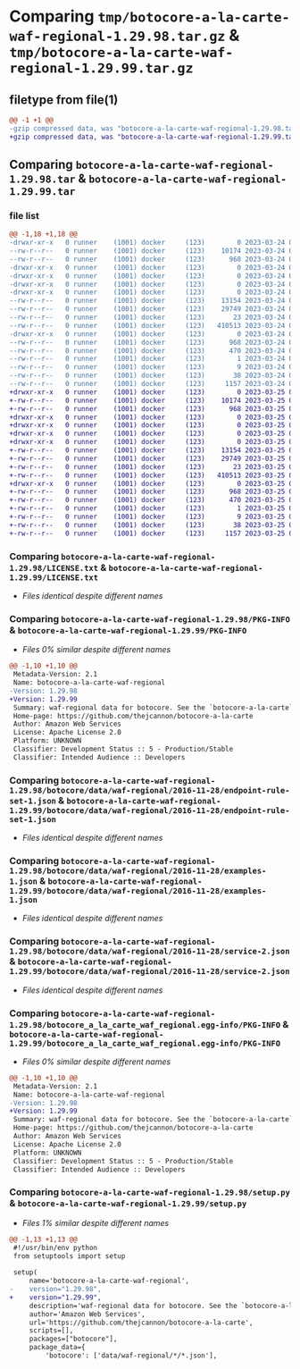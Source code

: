 # Comparing `tmp/botocore-a-la-carte-waf-regional-1.29.98.tar.gz` & `tmp/botocore-a-la-carte-waf-regional-1.29.99.tar.gz`

## filetype from file(1)

```diff
@@ -1 +1 @@
-gzip compressed data, was "botocore-a-la-carte-waf-regional-1.29.98.tar", last modified: Fri Mar 24 01:24:44 2023, max compression
+gzip compressed data, was "botocore-a-la-carte-waf-regional-1.29.99.tar", last modified: Sat Mar 25 01:23:14 2023, max compression
```

## Comparing `botocore-a-la-carte-waf-regional-1.29.98.tar` & `botocore-a-la-carte-waf-regional-1.29.99.tar`

### file list

```diff
@@ -1,18 +1,18 @@
-drwxr-xr-x   0 runner    (1001) docker     (123)        0 2023-03-24 01:24:44.850186 botocore-a-la-carte-waf-regional-1.29.98/
--rw-r--r--   0 runner    (1001) docker     (123)    10174 2023-03-24 01:24:44.000000 botocore-a-la-carte-waf-regional-1.29.98/LICENSE.txt
--rw-r--r--   0 runner    (1001) docker     (123)      968 2023-03-24 01:24:44.846186 botocore-a-la-carte-waf-regional-1.29.98/PKG-INFO
-drwxr-xr-x   0 runner    (1001) docker     (123)        0 2023-03-24 01:24:44.846186 botocore-a-la-carte-waf-regional-1.29.98/botocore/
-drwxr-xr-x   0 runner    (1001) docker     (123)        0 2023-03-24 01:24:44.846186 botocore-a-la-carte-waf-regional-1.29.98/botocore/data/
-drwxr-xr-x   0 runner    (1001) docker     (123)        0 2023-03-24 01:24:44.846186 botocore-a-la-carte-waf-regional-1.29.98/botocore/data/waf-regional/
-drwxr-xr-x   0 runner    (1001) docker     (123)        0 2023-03-24 01:24:44.846186 botocore-a-la-carte-waf-regional-1.29.98/botocore/data/waf-regional/2016-11-28/
--rw-r--r--   0 runner    (1001) docker     (123)    13154 2023-03-24 01:23:57.000000 botocore-a-la-carte-waf-regional-1.29.98/botocore/data/waf-regional/2016-11-28/endpoint-rule-set-1.json
--rw-r--r--   0 runner    (1001) docker     (123)    29749 2023-03-24 01:23:57.000000 botocore-a-la-carte-waf-regional-1.29.98/botocore/data/waf-regional/2016-11-28/examples-1.json
--rw-r--r--   0 runner    (1001) docker     (123)       23 2023-03-24 01:23:57.000000 botocore-a-la-carte-waf-regional-1.29.98/botocore/data/waf-regional/2016-11-28/paginators-1.json
--rw-r--r--   0 runner    (1001) docker     (123)   410513 2023-03-24 01:23:57.000000 botocore-a-la-carte-waf-regional-1.29.98/botocore/data/waf-regional/2016-11-28/service-2.json
-drwxr-xr-x   0 runner    (1001) docker     (123)        0 2023-03-24 01:24:44.846186 botocore-a-la-carte-waf-regional-1.29.98/botocore_a_la_carte_waf_regional.egg-info/
--rw-r--r--   0 runner    (1001) docker     (123)      968 2023-03-24 01:24:44.000000 botocore-a-la-carte-waf-regional-1.29.98/botocore_a_la_carte_waf_regional.egg-info/PKG-INFO
--rw-r--r--   0 runner    (1001) docker     (123)      470 2023-03-24 01:24:44.000000 botocore-a-la-carte-waf-regional-1.29.98/botocore_a_la_carte_waf_regional.egg-info/SOURCES.txt
--rw-r--r--   0 runner    (1001) docker     (123)        1 2023-03-24 01:24:44.000000 botocore-a-la-carte-waf-regional-1.29.98/botocore_a_la_carte_waf_regional.egg-info/dependency_links.txt
--rw-r--r--   0 runner    (1001) docker     (123)        9 2023-03-24 01:24:44.000000 botocore-a-la-carte-waf-regional-1.29.98/botocore_a_la_carte_waf_regional.egg-info/top_level.txt
--rw-r--r--   0 runner    (1001) docker     (123)       38 2023-03-24 01:24:44.850186 botocore-a-la-carte-waf-regional-1.29.98/setup.cfg
--rw-r--r--   0 runner    (1001) docker     (123)     1157 2023-03-24 01:24:44.000000 botocore-a-la-carte-waf-regional-1.29.98/setup.py
+drwxr-xr-x   0 runner    (1001) docker     (123)        0 2023-03-25 01:23:14.265263 botocore-a-la-carte-waf-regional-1.29.99/
+-rw-r--r--   0 runner    (1001) docker     (123)    10174 2023-03-25 01:23:14.000000 botocore-a-la-carte-waf-regional-1.29.99/LICENSE.txt
+-rw-r--r--   0 runner    (1001) docker     (123)      968 2023-03-25 01:23:14.265263 botocore-a-la-carte-waf-regional-1.29.99/PKG-INFO
+drwxr-xr-x   0 runner    (1001) docker     (123)        0 2023-03-25 01:23:14.265263 botocore-a-la-carte-waf-regional-1.29.99/botocore/
+drwxr-xr-x   0 runner    (1001) docker     (123)        0 2023-03-25 01:23:14.265263 botocore-a-la-carte-waf-regional-1.29.99/botocore/data/
+drwxr-xr-x   0 runner    (1001) docker     (123)        0 2023-03-25 01:23:14.265263 botocore-a-la-carte-waf-regional-1.29.99/botocore/data/waf-regional/
+drwxr-xr-x   0 runner    (1001) docker     (123)        0 2023-03-25 01:23:14.265263 botocore-a-la-carte-waf-regional-1.29.99/botocore/data/waf-regional/2016-11-28/
+-rw-r--r--   0 runner    (1001) docker     (123)    13154 2023-03-25 01:22:12.000000 botocore-a-la-carte-waf-regional-1.29.99/botocore/data/waf-regional/2016-11-28/endpoint-rule-set-1.json
+-rw-r--r--   0 runner    (1001) docker     (123)    29749 2023-03-25 01:22:12.000000 botocore-a-la-carte-waf-regional-1.29.99/botocore/data/waf-regional/2016-11-28/examples-1.json
+-rw-r--r--   0 runner    (1001) docker     (123)       23 2023-03-25 01:22:12.000000 botocore-a-la-carte-waf-regional-1.29.99/botocore/data/waf-regional/2016-11-28/paginators-1.json
+-rw-r--r--   0 runner    (1001) docker     (123)   410513 2023-03-25 01:22:12.000000 botocore-a-la-carte-waf-regional-1.29.99/botocore/data/waf-regional/2016-11-28/service-2.json
+drwxr-xr-x   0 runner    (1001) docker     (123)        0 2023-03-25 01:23:14.265263 botocore-a-la-carte-waf-regional-1.29.99/botocore_a_la_carte_waf_regional.egg-info/
+-rw-r--r--   0 runner    (1001) docker     (123)      968 2023-03-25 01:23:14.000000 botocore-a-la-carte-waf-regional-1.29.99/botocore_a_la_carte_waf_regional.egg-info/PKG-INFO
+-rw-r--r--   0 runner    (1001) docker     (123)      470 2023-03-25 01:23:14.000000 botocore-a-la-carte-waf-regional-1.29.99/botocore_a_la_carte_waf_regional.egg-info/SOURCES.txt
+-rw-r--r--   0 runner    (1001) docker     (123)        1 2023-03-25 01:23:14.000000 botocore-a-la-carte-waf-regional-1.29.99/botocore_a_la_carte_waf_regional.egg-info/dependency_links.txt
+-rw-r--r--   0 runner    (1001) docker     (123)        9 2023-03-25 01:23:14.000000 botocore-a-la-carte-waf-regional-1.29.99/botocore_a_la_carte_waf_regional.egg-info/top_level.txt
+-rw-r--r--   0 runner    (1001) docker     (123)       38 2023-03-25 01:23:14.265263 botocore-a-la-carte-waf-regional-1.29.99/setup.cfg
+-rw-r--r--   0 runner    (1001) docker     (123)     1157 2023-03-25 01:23:14.000000 botocore-a-la-carte-waf-regional-1.29.99/setup.py
```

### Comparing `botocore-a-la-carte-waf-regional-1.29.98/LICENSE.txt` & `botocore-a-la-carte-waf-regional-1.29.99/LICENSE.txt`

 * *Files identical despite different names*

### Comparing `botocore-a-la-carte-waf-regional-1.29.98/PKG-INFO` & `botocore-a-la-carte-waf-regional-1.29.99/PKG-INFO`

 * *Files 0% similar despite different names*

```diff
@@ -1,10 +1,10 @@
 Metadata-Version: 2.1
 Name: botocore-a-la-carte-waf-regional
-Version: 1.29.98
+Version: 1.29.99
 Summary: waf-regional data for botocore. See the `botocore-a-la-carte` package for more info.
 Home-page: https://github.com/thejcannon/botocore-a-la-carte
 Author: Amazon Web Services
 License: Apache License 2.0
 Platform: UNKNOWN
 Classifier: Development Status :: 5 - Production/Stable
 Classifier: Intended Audience :: Developers
```

### Comparing `botocore-a-la-carte-waf-regional-1.29.98/botocore/data/waf-regional/2016-11-28/endpoint-rule-set-1.json` & `botocore-a-la-carte-waf-regional-1.29.99/botocore/data/waf-regional/2016-11-28/endpoint-rule-set-1.json`

 * *Files identical despite different names*

### Comparing `botocore-a-la-carte-waf-regional-1.29.98/botocore/data/waf-regional/2016-11-28/examples-1.json` & `botocore-a-la-carte-waf-regional-1.29.99/botocore/data/waf-regional/2016-11-28/examples-1.json`

 * *Files identical despite different names*

### Comparing `botocore-a-la-carte-waf-regional-1.29.98/botocore/data/waf-regional/2016-11-28/service-2.json` & `botocore-a-la-carte-waf-regional-1.29.99/botocore/data/waf-regional/2016-11-28/service-2.json`

 * *Files identical despite different names*

### Comparing `botocore-a-la-carte-waf-regional-1.29.98/botocore_a_la_carte_waf_regional.egg-info/PKG-INFO` & `botocore-a-la-carte-waf-regional-1.29.99/botocore_a_la_carte_waf_regional.egg-info/PKG-INFO`

 * *Files 0% similar despite different names*

```diff
@@ -1,10 +1,10 @@
 Metadata-Version: 2.1
 Name: botocore-a-la-carte-waf-regional
-Version: 1.29.98
+Version: 1.29.99
 Summary: waf-regional data for botocore. See the `botocore-a-la-carte` package for more info.
 Home-page: https://github.com/thejcannon/botocore-a-la-carte
 Author: Amazon Web Services
 License: Apache License 2.0
 Platform: UNKNOWN
 Classifier: Development Status :: 5 - Production/Stable
 Classifier: Intended Audience :: Developers
```

### Comparing `botocore-a-la-carte-waf-regional-1.29.98/setup.py` & `botocore-a-la-carte-waf-regional-1.29.99/setup.py`

 * *Files 1% similar despite different names*

```diff
@@ -1,13 +1,13 @@
 #!/usr/bin/env python
 from setuptools import setup
 
 setup(
     name='botocore-a-la-carte-waf-regional',
-    version="1.29.98",
+    version="1.29.99",
     description='waf-regional data for botocore. See the `botocore-a-la-carte` package for more info.',
     author='Amazon Web Services',
     url='https://github.com/thejcannon/botocore-a-la-carte',
     scripts=[],
     packages=["botocore"],
     package_data={
         'botocore': ['data/waf-regional/*/*.json'],
```

